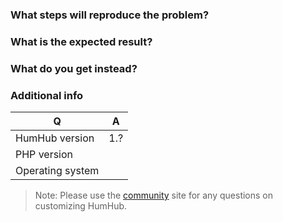 
### What steps will reproduce the problem?

### What is the expected result?

### What do you get instead?

### Additional info

| Q                | A
| ---------------- | ---
| HumHub version   | 1.?
| PHP version      | 
| Operating system |

> Note: Please use the [community](https://community.humhub.com) site for any questions on customizing HumHub.

